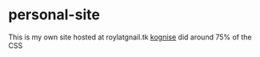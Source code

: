 # personal-site

This is my own site hosted at roylatgnail.tk
[kognise](https://github.com/kognise) did around 75% of the CSS
